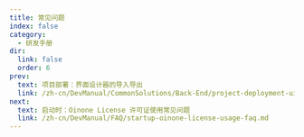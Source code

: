 ```yaml
---
title: 常见问题
index: false
category:
  - 研发手册
dir:
  link: false
  order: 6
prev:
  text: 项目部署：界面设计器的导入导出
  link: /zh-cn/DevManual/CommonSolutions/Back-End/project-deployment-ui-designer-import-export.md
next:
  text: 启动时：Oinone License 许可证使用常见问题
  link: /zh-cn/DevManual/FAQ/startup-oinone-license-usage-faq.md
---
```

